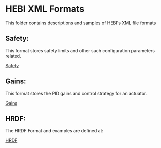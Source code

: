 # HEBI XML Formats

This folder contains descriptions and samples of HEBI's XML file formats

## Safety:

This format stores safety limits and other such configuration parameters related.

[Safety](Safety)

## Gains:

This format stores the PID gains and control strategy for an actuator.

[Gains](Gains)

## HRDF:

The HRDF Format and examples are defined at:

[HRDF](http://github.com/HebiRobotics/hebi-hrdf)
